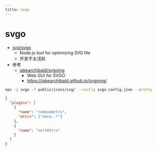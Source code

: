 ```yaml
---
title: svgo
---
```


# svgo

- [svg/svgo](https://github.com/svg/svgo)
  - Node.js tool for optimizing SVG file
  - 开发不太活跃
- 参考
  - [jakearchibald/svgomg](https://github.com/jakearchibald/svgomg)
    - Web GUI for SVGO
    - https://jakearchibald.github.io/svgomg/

```bash
npx -y svgo -f public/icons/svg/ --config svgo.config.json --pretty
```

```json
{
  "plugins": [
    {
      "name": "removeAttrs",
      "attrs": ["data-.*"]
    },
    {
      "name": "sortAttrs"
    }
  ]
}
```
